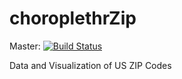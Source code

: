 # choroplethrZip

Master: [![Build Status](https://travis-ci.org/arilamstein/choroplethrZip.svg)](https://travis-ci.org/trulia/choroplethrZip)

Data and Visualization of US ZIP Codes
